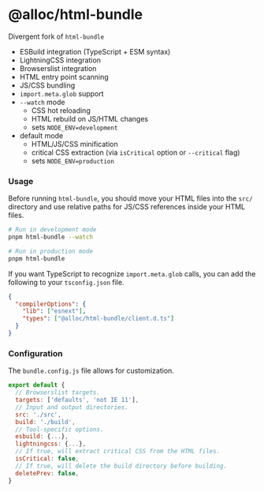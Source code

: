 # @alloc/html-bundle

Divergent fork of `html-bundle`

- ESBuild integration (TypeScript + ESM syntax)
- LightningCSS integration
- Browserslist integration
- HTML entry point scanning
- JS/CSS bundling
- `import.meta.glob` support
- `--watch` mode
  - CSS hot reloading
  - HTML rebuild on JS/HTML changes
  - sets `NODE_ENV=development`
- default mode
  - HTML/JS/CSS minification
  - critical CSS extraction (via `isCritical` option or `--critical` flag)
  - sets `NODE_ENV=production`

### Usage

Before running `html-bundle`, you should move your HTML files into the `src/` directory and use relative paths for JS/CSS references inside your HTML files.

```sh
# Run in development mode
pnpm html-bundle --watch

# Run in production mode
pnpm html-bundle
```

If you want TypeScript to recognize `import.meta.glob` calls, you can add the following to your `tsconfig.json` file.

```json
{
  "compilerOptions": {
    "lib": ["esnext"],
    "types": ["@alloc/html-bundle/client.d.ts"]
  }
}
```

### Configuration

The `bundle.config.js` file allows for customization.

```js
export default {
  // Browserslist targets.
  targets: ['defaults', 'not IE 11'],
  // Input and output directories.
  src: './src',
  build: './build',
  // Tool-specific options.
  esbuild: {...},
  lightningcss: {...},
  // If true, will extract critical CSS from the HTML files.
  isCritical: false,
  // If true, will delete the build directory before building.
  deletePrev: false,
}
```

